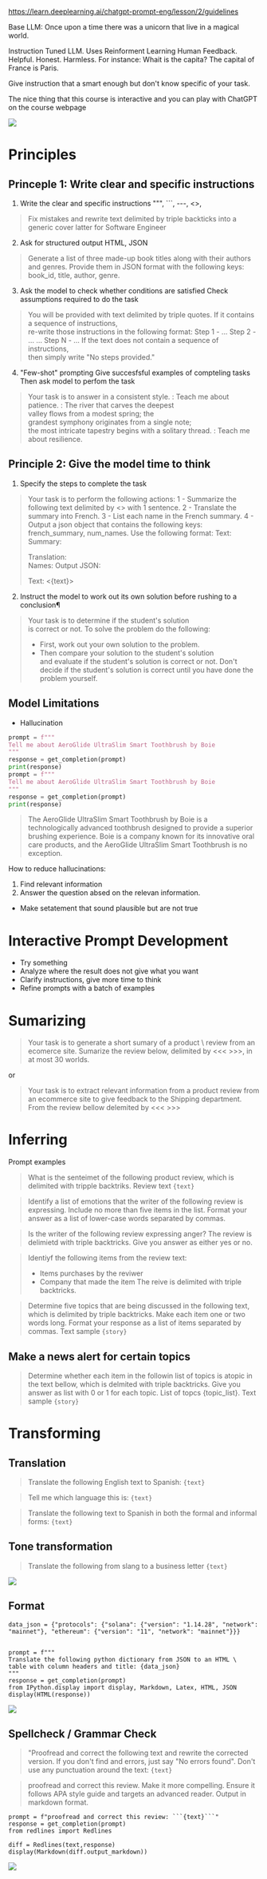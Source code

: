 https://learn.deeplearning.ai/chatgpt-prompt-eng/lesson/2/guidelines

Base LLM: Once upon a time there was a unicorn that live in a magical world.

Instruction Tuned LLM. Uses Reinforment Learning Human Feedback. Helpful. Honest. Harmless. For instance: Whait is the capita? The capital of France is Paris.

Give instruction that a smart enough but don't know specific of your task.


The nice thing that this course is interactive and you can play with ChatGPT on the course webpage

![](img/2023-09-17-23-23-11.webp)

# Principles
## Princeple 1: Write clear and specific instructions

1. Write the clear and specific instructions
""", ```, ---, <>, <tag></tag>
> Fix mistakes and rewrite text delimited by triple backticks into a generic cover latter for Software Engineer

2. Ask for structured output
HTML, JSON
> Generate a list of three made-up book titles along with their authors and genres.  Provide them in JSON format with the following keys:  book_id, title, author, genre.

3. Ask the model to check whether conditions are satisfied
Check assumptions required to do the task

> You will be provided with text delimited by triple quotes.
> If it contains a sequence of instructions, \
> re-write those instructions in the following format:
> Step 1 - ...
> Step 2 - …
> …
> Step N - …
> If the text does not contain a sequence of instructions, \
> then simply write \"No steps provided.\"

4. "Few-shot" prompting
Give succesfsful examples of compteling tasks
Then ask model to perfom the task

> Your task is to answer in a consistent style.
> <child>: Teach me about patience.
> <grandparent>: The river that carves the deepest \
> valley flows from a modest spring; the \
> grandest symphony originates from a single note; \
> the most intricate tapestry begins with a solitary thread.
> <child>: Teach me about resilience.

## Principle 2: Give the model time to think

1. Specify the steps to complete the task
> Your task is to perform the following actions:
> 1 - Summarize the following text delimited by
>  <> with 1 sentence.
> 2 - Translate the summary into French.
> 3 - List each name in the French summary.
> 4 - Output a json object that contains the
>  following keys: french_summary, num_names.
> Use the following format:
> Text: <text to summarize>
> Summary: <summary>
> Translation: <summary translation>
> Names: <list of names in Italian summary>
> Output JSON: <json with summary and num_names>
>
> Text: <{text}>

2. Instruct the model to work out its own solution before rushing to a conclusion¶

> Your task is to determine if the student's solution \
> is correct or not.
> To solve the problem do the following:
> - First, work out your own solution to the problem.
> - Then compare your solution to the student's solution \
> and evaluate if the student's solution is correct or not.
> Don't decide if the student's solution is correct until
> you have done the problem yourself.


## Model Limitations

- Hallucination
``` python
prompt = f"""
Tell me about AeroGlide UltraSlim Smart Toothbrush by Boie
"""
response = get_completion(prompt)
print(response)
prompt = f"""
Tell me about AeroGlide UltraSlim Smart Toothbrush by Boie
"""
response = get_completion(prompt)
print(response)
```

> The AeroGlide UltraSlim Smart Toothbrush by Boie is a technologically advanced toothbrush designed to provide a superior brushing experience. Boie is a company known for its innovative oral care products, and the AeroGlide UltraSlim Smart Toothbrush is no exception.

How to reduce hallucinations:
1. Find relevant information
2. Answer the question absed on the relevan information.


- Make setatement that sound plausible but are not true

# Interactive Prompt Development

- Try something
- Analyze where the result does not give what you want
- Clarify instructions, give more time to think
- Refine prompts with a batch of examples

# Sumarizing

>Your task is to generate a short sumary of a product \ review from an ecomerce site. Sumarize the review below, delimited by <<< >>>, in at most 30 worlds.

or

> Your task is to extract relevant information from a product review from an ecommerce site to give feedback to the Shipping department. From the review bellow delemited by <<< >>>


# Inferring

Prompt examples

> What is the senteimet of the following product review, which is delimited with tripple backtriks. Review text ```{text}```

> Identify a list of emotions that the writer of the following review is expressing. Include no more than five items in the list. Format your answer as a list of lower-case words separated by commas.

> Is the writer of the following review expressing anger? The review is delimietd with triple backtricks. Give you answer as either yes or no.

> Identiyf the following items from the review text:
> - Items purchases by the reviwer
> - Company that made the item
> The reive is delimited with triple backtricks.

> Determine five topics that are being discussed in the following text, which is delimited by triple backtricks. Make each item one or two words long. Format your response as a list of items separated by commas. Text sample ```{story}```

## Make a news alert for certain topics
> Determine whether each item in the followin list of topics is atopic in the text bellow, which is delmited with triple backtricks. Give you answer as list with 0 or 1 for each topic. List of topcs {topic_list}. Text sample ```{story}```

# Transforming


## Translation
> Translate the following English text to Spanish: ```{text}```

> Tell me which language this is: ```{text}```

> Translate the following text to Spanish in both the formal and informal forms: ```{text}```

## Tone transformation

> Translate the following from slang to a business letter ```{text}```

![](img/2023-09-28-21-02-18.webp)


## Format



```jupyter
data_json = {"protocols": {"solana": {"version": "1.14.28", "network": "mainnet"}, "ethereum": {"version": "11", "network": "mainnet"}}}


prompt = f"""
Translate the following python dictionary from JSON to an HTML \
table with column headers and title: {data_json}
"""
response = get_completion(prompt)
from IPython.display import display, Markdown, Latex, HTML, JSON display(HTML(response))
```

![](img/2023-09-28-21-10-43.webp)

## Spellcheck / Grammar Check

> "Proofread and correct the following text and rewrite the corrected version. If you don't find and errors, just say "No errors found". Don't use  any punctuation around the text: ```{text}```

> proofread and correct this review. Make it more compelling.  Ensure it follows APA style guide and targets an advanced reader.  Output in markdown format.

```jupyter
prompt = f"proofread and correct this review: ```{text}```"
response = get_completion(prompt)
from redlines import Redlines

diff = Redlines(text,response)
display(Markdown(diff.output_markdown))
```

![](img/2023-09-28-21-13-29.webp)